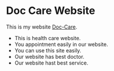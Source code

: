 # Doc Care Website

This is my website [Doc-Care](https://kids-learning-care.netlify.app/).

* This is health care website.
* You appointment easily in our website.
* You can use this site easily.
* Our website has best doctor.
* Our website hast best service.